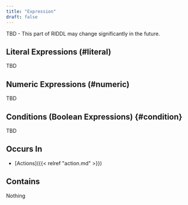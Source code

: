 ```yaml
---
title: "Expression"
draft: false
---
```


TBD - This part of RIDDL may change significantly in the future.

## Literal Expressions (#literal)
TBD

## Numeric Expressions (#numeric)
TBD

## Conditions (Boolean Expressions) {#condition}
TBD

## Occurs In
* [Actions]({{< relref "action.md" >}})

## Contains
Nothing
